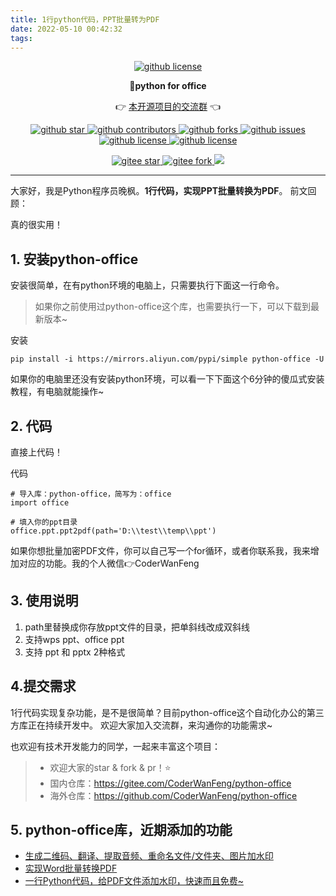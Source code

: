 ```yaml
---
title: 1行python代码，PPT批量转为PDF
date: 2022-05-10 00:42:32
tags:
---
```


<p align="center">
    <a target="_blank" href='https://github.com/CoderWanFeng/python-office'>
    <img src="https://cos.python-office.com/logo/github-nav.jpg" alt="github license"/>
    </a>   
</p>
<p align="center">
	<strong>🍬python for office</strong>
</p>
<p align="center">
	👉 <a href="http://www.python4office.cn/wechat-group/">本开源项目的交流群</a> 👈
</p>


<p align="center" name="图标-github">
    <a target="_blank" href='https://github.com/CoderWanFeng/python-office'>
    <img src="https://img.shields.io/github/stars/CoderWanFeng/python-office.svg?style=social" alt="github star"/>
    </a>
    <a target="_blank" href='https://github.com/CoderWanFeng/python-office'>
    <img src="https://img.shields.io/github/contributors/CoderWanFeng/python-office" alt="github contributors"/>
    </a>
    <a target="_blank" href='https://github.com/CoderWanFeng/python-office'>
    <img src="https://img.shields.io/github/forks/CoderWanFeng/python-office" alt="github forks"/>
    </a>
    <a target="_blank" href='https://github.com/CoderWanFeng/python-office'>
    <img src="https://img.shields.io/github/issues/CoderWanFeng/python-office" alt="github issues"/>
    </a>	
    <a target="_blank" href='https://github.com/CoderWanFeng/python-office'>
    <img src="https://img.shields.io/github/issues-pr/CoderWanFeng/python-office" alt="github license"/>
    </a>
    <a target="_blank" href='https://github.com/CoderWanFeng/python-office'>
    <img src="https://img.shields.io/github/license/CoderWanFeng/python-office" alt="github license"/>
    </a>   
</p>

<p align="center" name="gitee">
	<a target="_blank" href='https://gitee.com/CoderWanFeng/python-office/'>
		<img src='https://gitee.com/CoderWanFeng/python-office/badge/star.svg?theme=dark' alt='gitee star'/>
	</a>
	<a target="_blank" href='https://github.com/CoderWanFeng/python-office'>
		<img src="https://gitee.com/CoderWanFeng/python-office/badge/fork.svg?theme=dark" alt="gitee fork"/>
	</a>
	<a href="https://mp.weixin.qq.com/s/yaSmFKO3RrBpyanW3nvRAQ">
	<img src="https://img.shields.io/badge/QQ-163434413-orange"/></a>
</p>

-------------------------------------------------------------------------------


大家好，我是Python程序员晚枫。**1行代码，实现PPT批量转换为PDF**。
前文回顾：

真的很实用！

## 1. 安装python-office
安装很简单，在有python环境的电脑上，只需要执行下面这一行命令。
> 如果你之前使用过python-office这个库，也需要执行一下，可以下载到最新版本~

安装
```
pip install -i https://mirrors.aliyun.com/pypi/simple python-office -U
```
如果你的电脑里还没有安装python环境，可以看一下下面这个6分钟的傻瓜式安装教程，有电脑就能操作~

## 2. 代码
直接上代码！

代码
```
# 导入库：python-office，简写为：office
import office

# 填入你的ppt目录
office.ppt.ppt2pdf(path='D:\\test\\temp\\ppt')
```
如果你想批量加密PDF文件，你可以自己写一个for循环，或者你联系我，我来增加对应的功能。我的个人微信👉CoderWanFeng

## 3. 使用说明
1. path里替换成你存放ppt文件的目录，把单斜线改成双斜线
2. 支持wps ppt、office ppt
3. 支持 ppt 和 pptx 2种格式
## 4.提交需求
1行代码实现复杂功能，是不是很简单？目前python-office这个自动化办公的第三方库正在持续开发中。
欢迎大家加入交流群，来沟通你的功能需求~

也欢迎有技术开发能力的同学，一起来丰富这个项目：
> - 欢迎大家的star & fork & pr！⭐
> - 国内仓库：https://gitee.com/CoderWanFeng/python-office
> - 海外仓库：https://github.com/CoderWanFeng/python-office

## 5. python-office库，近期添加的功能

- [生成二维码、翻译、提取音频、重命名文件/文件夹、图片加水印](https://mp.weixin.qq.com/s/4Pt0YWakkPhfEWVMHwXe8g)
- [实现Word批量转换PDF](https://mp.weixin.qq.com/s/eBn3N_FEx1dlC_-ttmlOwg)
- [一行Python代码，给PDF文件添加水印，快速而且免费~](https://mp.weixin.qq.com/s/yJDs5RoytRL5hl-ybXkZOA)